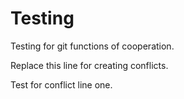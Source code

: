 # Testing
Testing for git functions of cooperation.

Replace this line for creating conflicts.

Test for conflict line one.
